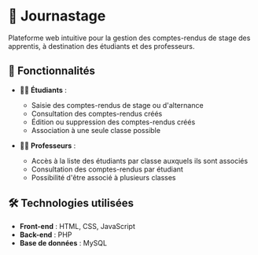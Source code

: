 # 📘 Journastage

Plateforme web intuitive pour la gestion des comptes-rendus de stage des apprentis, à destination des étudiants et des professeurs.

## 🚀 Fonctionnalités

- 👨‍🎓 **Étudiants** :

  - Saisie des comptes-rendus de stage ou d'alternance
  - Consultation des comptes-rendus créés
  - Édition ou suppression des comptes-rendus créés
  - Association à une seule classe possible

- 👩‍🏫 **Professeurs** :

  - Accès à la liste des étudiants par classe auxquels ils sont associés
  - Consultation des comptes-rendus par étudiant
  - Possibilité d'être associé à plusieurs classes

## 🛠️ Technologies utilisées

- **Front-end** : HTML, CSS, JavaScript
- **Back-end** : PHP
- **Base de données** : MySQL
